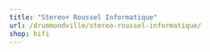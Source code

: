```yaml
---
title: "Stereo+ Roussel Informatique"
url: /drummondville/stereo-roussel-informatique/
shop: hifi
---
```

